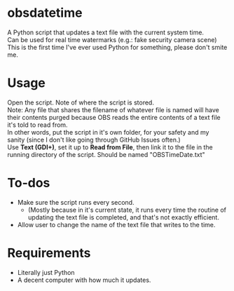 # obsdatetime
A Python script that updates a text file with the current system time.<br>
Can be used for real time watermarks (e.g.: fake security camera scene)<br>
This is the first time I've ever used Python for something, please don't smite me.
# Usage
Open the script. Note of where the script is stored.<br>
Note: Any file that shares the filename of whatever file is named will have their contents purged because OBS reads the entire contents of a text file it's told to read from.<br>
In other words, put the script in it's own folder, for your safety and my sanity (since I don't like going through GitHub Issues often.)<br>
Use **Text (GDI+)**, set it up to **Read from File**, then link it to the file in the running directory of the script. Should be named "OBSTimeDate.txt"
# To-dos
* Make sure the script runs every second.
  * (Mostly because in it's current state, it runs every time the routine of updating the text file is completed, and that's not exactly efficient.
* Allow user to change the name of the text file that writes to the time.
# Requirements
* Literally just Python
* A decent computer with how much it updates.
